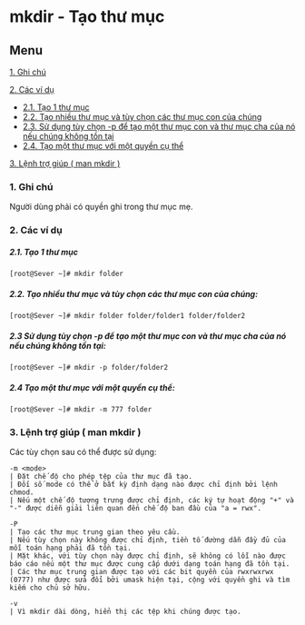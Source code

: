 ﻿# mkdir - Tạo thư mục
## Menu
[1. Ghi chú](#GhiChu)

[2. Các ví dụ](#ViDu)
- [2.1. Tạo 1 thư mục](#TaoMotThuMuc)
- [2.2. Tạo nhiều thư mục và tùy chọn các thư mục con của chúng](#TaoNhieuThuMuc)
- [2.3. Sử dụng tùy chọn -p để tạo một thư mục con và thư mục cha của nó nếu chúng không tồn tại](#SuDungTuyChon)
- [2.4. Tạo một thư mục với một quyền cụ thể](#TaoThuMucVoiQuyenCuThe)

[3. Lệnh trợ giúp ( man mkdir )](#LenhTroGiup)

<a name="GhiChu"></a>
### 1. Ghi chú
Người dùng phải có quyền ghi trong thư mục mẹ.

<a name="ViDu"></a>
### 2. Các ví dụ

<a name="TaoMotThuMuc"></a>
##### 2.1. Tạo 1 thư mục
```
[root@Sever ~]# mkdir folder
```

<a name="TaoNhieuThuMuc"></a>
##### 2.2. Tạo nhiều thư mục và tùy chọn các thư mục con của chúng:
```
[root@Sever ~]# mkdir folder folder/folder1 folder/folder2
```

<a name="SuDungTuyChon"></a>
##### 2.3 Sử dụng tùy chọn -p để tạo một thư mục con và thư mục cha của nó nếu chúng không tồn tại:
```
[root@Sever ~]# mkdir -p folder/folder2
```

<a name="TaoThuMucVoiQuyenCuThe"></a>
##### 2.4 Tạo một thư mục với một quyền cụ thể:
```
[root@Sever ~]# mkdir -m 777 folder
```

<a name="LenhTroGiup"></a>
### 3. Lệnh trợ giúp ( man mkdir )
Các tùy chọn sau có thể được sử dụng:
```
-m <mode>
| Đặt chế độ cho phép tệp của thư mục đã tạo.
| Đối số mode có thể ở bất kỳ định dạng nào được chỉ định bởi lệnh chmod.
| Nếu một chế độ tượng trưng được chỉ định, các ký tự hoạt động "+" và "-" được diễn giải liên quan đến chế độ ban đầu của "a = rwx".

-P
| Tạo các thư mục trung gian theo yêu cầu.
| Nếu tùy chọn này không được chỉ định, tiền tố đường dẫn đầy đủ của mỗi toán hạng phải đã tồn tại.
| Mặt khác, với tùy chọn này được chỉ định, sẽ không có lỗi nào được báo cáo nếu một thư mục được cung cấp dưới dạng toán hạng đã tồn tại.
| Các thư mục trung gian được tạo với các bit quyền của rwxrwxrwx (0777) như được sửa đổi bởi umask hiện tại, cộng với quyền ghi và tìm kiếm cho chủ sở hữu.

-v
| Vì mkdir dài dòng, hiển thị các tệp khi chúng được tạo.
```